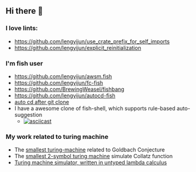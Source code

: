 ## Hi there 👋

### I love lints:
- https://github.com/lengyijun/use_crate_prefix_for_self_imports
- https://github.com/lengyijun/explicit_reinitialization

### I'm fish user
- https://github.com/lengyijun/awsm.fish
- https://github.com/lengyijun/fc-fish
- https://github.com/BrewingWeasel/fishbang
- https://github.com/lengyijun/autocd-fish
- [auto cd after git clone](https://gist.github.com/lengyijun/21c552cefd6a2d802d95e017513d47e3)
- I have a awesome clone of fish-shell, which supports rule-based auto-suggestion
  - [![asciicast](https://asciinema.org/a/605507.svg)](https://asciinema.org/a/605507)

### My work related to turing machine
- The [smallest turing-machine](https://github.com/lengyijun/goldbach_tm) related to Goldbach Conjecture
- The [smallest 2-symbol turing machine](https://github.com/lengyijun/collatz_function) simulate Collatz function
- [Turing machine simulator, written in untyped lambda calculus](https://github.com/lengyijun/turing_machine_simulator_in_untyped_lambda_calculus)
  
<!--
**lengyijun/lengyijun** is a ✨ _special_ ✨ repository because its `README.md` (this file) appears on your GitHub profile.

Here are some ideas to get you started:

- 🔭 I’m currently working on ...
- 🌱 I’m currently learning ...
- 👯 I’m looking to collaborate on ...
- 🤔 I’m looking for help with ...
- 💬 Ask me about ...
- 📫 How to reach me: ...
- 😄 Pronouns: ...
- ⚡ Fun fact: ...
-->
